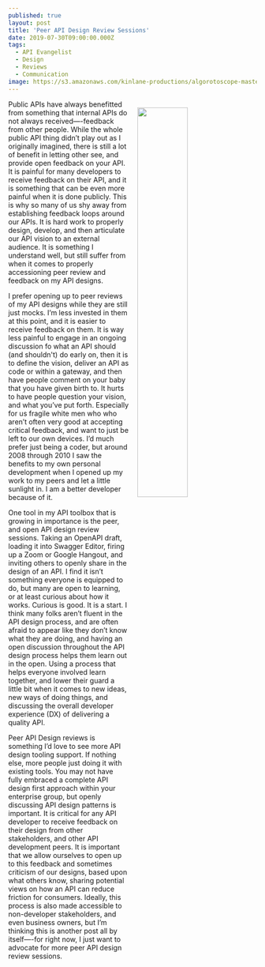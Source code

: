 ```yaml
---
published: true
layout: post
title: 'Peer API Design Review Sessions'
date: 2019-07-30T09:00:00.000Z
tags:
  - API Evangelist
  - Design
  - Reviews
  - Communication
image: https://s3.amazonaws.com/kinlane-productions/algorotoscope-master/abe-lincoln-one-smooth-ride-file-00-00-07-91.jpg
---
```

<img src="{{ page.image }}" width="45%" align="right" style="padding: 15px;" />
Public APIs have always benefitted from something that internal APIs do not always received—-feedback from other people. While the whole public API thing didn’t play out as I originally imagined, there is still a lot of benefit in letting other see, and provide open feedback on your API. It is painful for many developers to receive feedback on their API, and it is something that can be even more painful when it is done publicly. This is why so many of us shy away from establishing feedback loops around our APIs. It is hard work to properly design, develop, and then articulate our API vision to an external audience. It is something I understand well, but still suffer from when it comes to properly accessioning peer review and feedback on my API designs.

I prefer opening up to peer reviews of my API designs while they are still just mocks. I’m less invested in them at this point, and it is easier to receive feedback on them. It is way less painful to engage in an ongoing discussion fo what an API should (and shouldn't) do early on, then it is to define the vision, deliver an API as code or within a gateway, and then have people comment on your baby that you have given birth to. It hurts to have people question your vision, and what you’ve put forth. Especially for us fragile white men who who aren’t often very good at accepting critical feedback, and want to just be left to our own devices. I’d much prefer just being a coder, but around 2008 through 2010 I saw the benefits to my own personal development when I opened up my work to my peers and let a little sunlight in. I am a better developer because of it.

One tool in my API toolbox that is growing in importance is the peer, and open API design review sessions. Taking an OpenAPI draft, loading it into Swagger Editor, firing up a Zoom or Google Hangout, and inviting others to openly share in the design of an API. I find it isn’t something everyone is equipped to do, but many are open to learning, or at least curious about how it works. Curious is good. It is a start. I think many folks aren’t fluent in the API design process, and are often afraid to appear like they don’t know what they are doing, and having an open discussion throughout the API design process helps them learn out in the open. Using a process that helps everyone involved learn together, and lower their guard a little bit when it comes to new ideas, new ways of doing things, and discussing the overall developer experience (DX) of delivering a quality API.

Peer API Design reviews is something I’d love to see more API design tooling support. If nothing else, more people just doing it with existing tools. You may not have fully embraced a complete API design first approach within your enterprise group, but openly discussing API design patterns is important. It is critical for any API developer to receive feedback on their design from other stakeholders, and other API development peers. It is important that we allow ourselves to open up to this feedback and sometimes criticism of our designs, based upon what others know, sharing potential views on how an API can reduce friction for consumers. Ideally, this process is also made accessible to non-developer stakeholders, and even business owners, but I’m thinking this is another post all by itself—-for right now, I just want to advocate for more peer API design review sessions.
